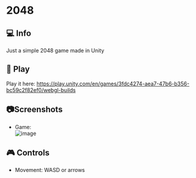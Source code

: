 # 2048
## :computer: Info
Just a simple 2048 game made in Unity


## :hammer: Play
Play it here: https://play.unity.com/en/games/3fdc4274-aea7-47b6-b356-bc59c2f82ef0/webgl-builds

## :camera:Screenshots
- Game:<br> ![image](https://github.com/BudzioT/2048/assets/145849460/095da82b-5f9b-4127-b87d-8cba5796d2ce)


## :video_game: Controls
- Movement: WASD or arrows
